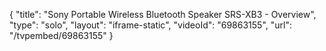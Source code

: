 {
    "title": "Sony Portable Wireless Bluetooth Speaker SRS-XB3 - Overview",
    "type": "solo",
    "layout": "iframe-static",
    "videoId": "69863155",
    "url": "\/tvpembed\/69863155"
}